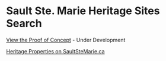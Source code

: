 # Sault Ste. Marie Heritage Sites Search

[View the Proof of Concept](https://cityssm.github.io/heritage-sites/) - Under Development

[Heritage Properties on SaultSteMarie.ca](https://saultstemarie.ca/City-Hall/City-Departments/Community-Development-Enterprise-Services/Community-Services/Recreation-and-Culture/Historic-Sites-and-Heritage/Municipal-Heritage-Committee/Heritage-Properties.aspx)
